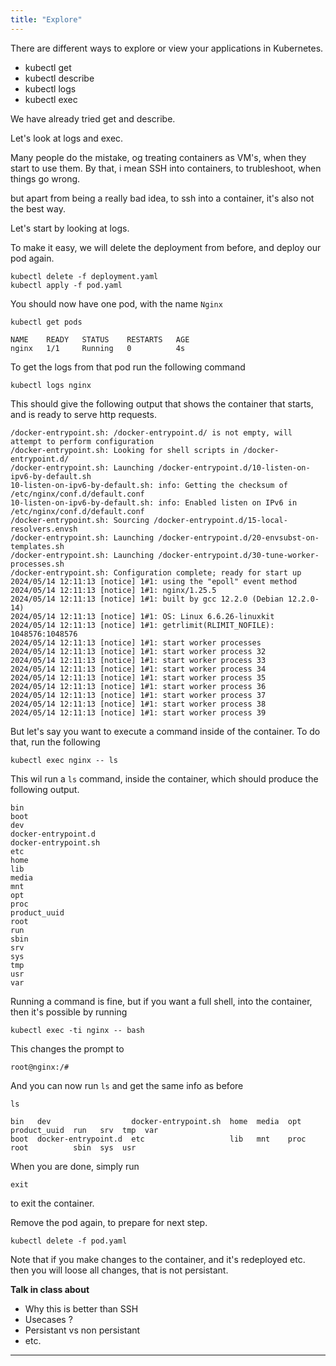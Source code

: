```yaml
---
title: "Explore"
---
```

There are different ways to explore or view your applications in Kubernetes.

- kubectl get
- kubectl describe
- kubectl logs
- kubectl exec

We have already tried get and describe.

Let's look at logs and exec.

Many people do the mistake, og treating containers as VM's, when they start to use them.
By that, i mean SSH into containers, to trubleshoot, when things go wrong.

but apart from being a really bad idea, to ssh into a container, it's also not the best way.

Let's start by looking at logs.

To make it easy, we will delete the deployment from before, and deploy our pod again.

```execute
kubectl delete -f deployment.yaml
kubectl apply -f pod.yaml
```

You should now have one pod, with the name `Nginx`
```execute
kubectl get pods
```
```
NAME    READY   STATUS    RESTARTS   AGE
nginx   1/1     Running   0          4s
```

To get the logs from that pod run the following command
```execute
kubectl logs nginx
```

This should give the following output that shows the container that starts, and is ready to serve http requests.
```
/docker-entrypoint.sh: /docker-entrypoint.d/ is not empty, will attempt to perform configuration
/docker-entrypoint.sh: Looking for shell scripts in /docker-entrypoint.d/
/docker-entrypoint.sh: Launching /docker-entrypoint.d/10-listen-on-ipv6-by-default.sh
10-listen-on-ipv6-by-default.sh: info: Getting the checksum of /etc/nginx/conf.d/default.conf
10-listen-on-ipv6-by-default.sh: info: Enabled listen on IPv6 in /etc/nginx/conf.d/default.conf
/docker-entrypoint.sh: Sourcing /docker-entrypoint.d/15-local-resolvers.envsh
/docker-entrypoint.sh: Launching /docker-entrypoint.d/20-envsubst-on-templates.sh
/docker-entrypoint.sh: Launching /docker-entrypoint.d/30-tune-worker-processes.sh
/docker-entrypoint.sh: Configuration complete; ready for start up
2024/05/14 12:11:13 [notice] 1#1: using the "epoll" event method
2024/05/14 12:11:13 [notice] 1#1: nginx/1.25.5
2024/05/14 12:11:13 [notice] 1#1: built by gcc 12.2.0 (Debian 12.2.0-14) 
2024/05/14 12:11:13 [notice] 1#1: OS: Linux 6.6.26-linuxkit
2024/05/14 12:11:13 [notice] 1#1: getrlimit(RLIMIT_NOFILE): 1048576:1048576
2024/05/14 12:11:13 [notice] 1#1: start worker processes
2024/05/14 12:11:13 [notice] 1#1: start worker process 32
2024/05/14 12:11:13 [notice] 1#1: start worker process 33
2024/05/14 12:11:13 [notice] 1#1: start worker process 34
2024/05/14 12:11:13 [notice] 1#1: start worker process 35
2024/05/14 12:11:13 [notice] 1#1: start worker process 36
2024/05/14 12:11:13 [notice] 1#1: start worker process 37
2024/05/14 12:11:13 [notice] 1#1: start worker process 38
2024/05/14 12:11:13 [notice] 1#1: start worker process 39
```

But let's say you want to execute a command inside of the container.
To do that, run the following

```execute
kubectl exec nginx -- ls
```

This wil run a `ls` command, inside the container, which should produce the following output.
```
bin
boot
dev
docker-entrypoint.d
docker-entrypoint.sh
etc
home
lib
media
mnt
opt
proc
product_uuid
root
run
sbin
srv
sys
tmp
usr
var
```

Running a command is fine, but if you want a full shell, into the container, then it's possible by running
```execute
kubectl exec -ti nginx -- bash
```
This changes the prompt to 
```
root@nginx:/#
```

And you can now run `ls` and get the same info as before

```execute
ls
```

```
bin   dev                  docker-entrypoint.sh  home  media  opt   product_uuid  run   srv  tmp  var
boot  docker-entrypoint.d  etc                   lib   mnt    proc  root          sbin  sys  usr
```

When you are done, simply run 
```execute
exit
```
to exit the container.

Remove the pod again, to prepare for next step.
```execute
kubectl delete -f pod.yaml
```

Note that if you make changes to the container, and it's redeployed etc. then you will loose all changes, that is not persistant.

**Talk in class about**
- Why this is better than SSH
- Usecases ?
- Persistant vs non persistant
- etc.
---

